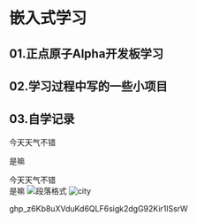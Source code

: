 # 嵌入式学习
## 01.正点原子Alpha开发板学习
## 02.学习过程中写的一些小项目
## 03.自学记录

  今天天气不错

  是嘛

  今天天气不错  
  是嘛
  ![段落格式](/home/gs/Picture/段落格式.png)
  ![city](https://t7.baidu.com/it/u=1595072465,3644073269&fm=193&f=GIF)

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